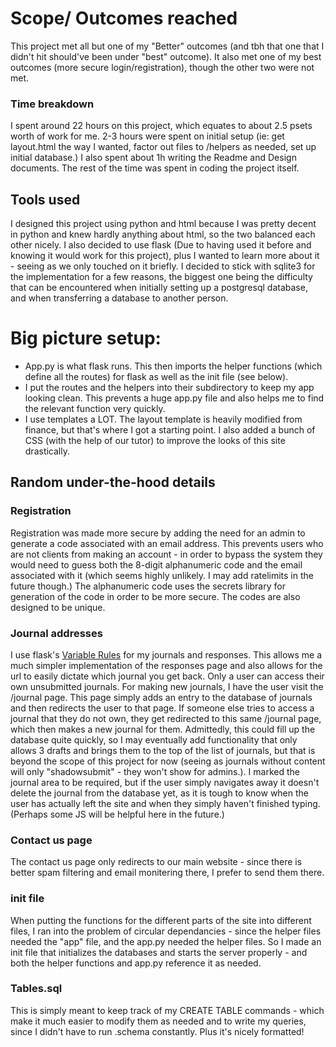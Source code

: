 # Scope/ Outcomes reached
This project met all but one of my "Better" outcomes (and tbh that one that I didn't hit should've been under "best" outcome). It also met one of my best outcomes (more secure login/registration), though the other two were not met. 

### Time breakdown
I spent around 22 hours on this project, which equates to about 2.5 psets worth of work for me. 2-3 hours were spent on initial setup (ie: get layout.html the way I wanted, factor out files to /helpers as needed, set up initial database.) I also spent about 1h writing the Readme and Design documents. The rest of the time was spent in coding the project itself. 

## Tools used
I designed this project using python and html because I was pretty decent in python and knew hardly anything about html, so the two balanced each other nicely. I also decided to use flask (Due to having used it before and knowing it would work for this project), plus I wanted to learn more about it - seeing as we only touched on it briefly. I decided to stick with sqlite3 for the implementation for a few reasons, the biggest one being the difficulty that can be encountered when initially setting up a postgresql database, and when transferring a database to another person. 

# Big picture setup:
- App.py is what flask runs. This then imports the helper functions (which define all the routes) for flask as well as the init file (see below). 
- I put the routes and the helpers into their subdirectory to keep my app looking clean. This prevents a huge app.py file and also helps me to find the relevant function very quickly.
- I use templates a LOT. The layout template is heavily modified from finance, but that's where I got a starting point. I also added a bunch of CSS (with the help of our tutor) to improve the looks of this site drastically. 

## Random under-the-hood details
### Registration
Registration was made more secure by adding the need for an admin to generate a code associated with an email address. This prevents users who are not clients from making an account - in order to bypass the system they would need to guess both the 8-digit alphanumeric code and the email associated with it (which seems highly unlikely. I may add ratelimits in the future though.) 
The alphanumeric code uses the secrets library for generation of the code in order to be more secure. The codes are also designed to be unique.

### Journal addresses
I use flask's [Variable Rules](https://flask.palletsprojects.com/en/2.3.x/quickstart/#variable-rules) for my journals and responses. This allows me a much simpler implementation of the responses page and also allows for the url to easily dictate which journal you get back. Only a user can access their own unsubmitted journals.
For making new journals, I have the user visit the /journal page. This page simply adds an entry to the database of journals and then redirects the user to that page. If someone else tries to access a journal that they do not own, they get redirected to this same /journal page, which then makes a new journal for them. Admittedly, this could fill up the database quite quickly, so I may eventually add functionality that only allows 3 drafts and brings them to the top of the list of journals, but that is beyond the scope of this project for now (seeing as journals without content will only "shadowsubmit" - they won't show for admins.). I marked the journal area to be required, but if the user simply navigates away it doesn't delete the journal from the database yet, as it is tough to know when the user has actually left the site and when they simply haven't finished typing. (Perhaps some JS will be helpful here in the future.)

### Contact us page
The contact us page only redirects to our main website - since there is better spam filtering and email monitering there, I prefer to send them there. 

### init file
When putting the functions for the different parts of the site into different files, I ran into the problem of circular dependancies - since the helper files needed the "app" file, and the app.py needed the helper files. So I made an init file that initializes the databases and starts the server properly - and both the helper functions and app.py reference it as needed. 

### Tables.sql 
This is simply meant to keep track of my CREATE TABLE commands - which make it much easier to modify them as needed and to write my queries, since I didn't have to run .schema constantly. Plus it's nicely formatted!